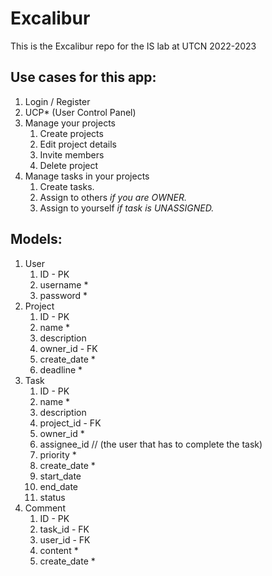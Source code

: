 # Excalibur

This is the Excalibur repo for the IS lab at UTCN 2022-2023

## Use cases for this app:
1. Login / Register
2. UCP* (User Control Panel)
3. Manage your projects
   1. Create projects
   2. Edit project details
   3. Invite members
   4. Delete project
4. Manage tasks in your projects 
   1. Create tasks. 
   2. Assign to others *if you are OWNER.*
   3. Assign to yourself *if task is UNASSIGNED.*

   
## Models:
1. User
   1. ID - PK
   2. username *
   3. password *
2. Project
   1. ID - PK
   2. name *
   3. description
   4. owner_id - FK
   5. create_date *
   6. deadline *
3. Task
   1. ID - PK
   2. name *
   3. description
   4. project_id - FK
   5. owner_id *
   6. assignee_id  // (the user that has to complete the task)
   7. priority *
   8. create_date *
   9. start_date
   10. end_date
   11. status
4. Comment
   1. ID - PK
   2. task_id - FK
   3. user_id - FK
   4. content *
   5. create_date *
